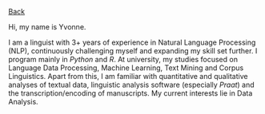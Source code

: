 [Back](https://ycvogt.github.io/my_portfolio/)

Hi, my name is Yvonne.

I am a linguist with 3+ years of experience in Natural Language Processing (NLP), continuously challenging myself and expanding my skill set further. I program mainly in _Python_ and _R_. At university, my studies focused on Language Data Processing, Machine Learning, Text Mining and Corpus Linguistics. Apart from this, I am familiar with quantitative and qualitative analyses of textual data, linguistic analysis software (especially _Praat_) and the transcription/encoding of manuscripts. My current interests lie in Data Analysis.
